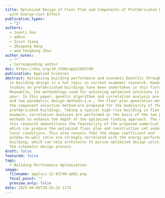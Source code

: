 ```yaml
---
title: Optimized Design of Floor Plan and Components of Prefabricated Building
  with Energy-Cost Effect
publication_types:
  - "2"
authors:
  - Juanli Guo
  - admin
  - Zixin Jiang
  - Zhoupeng Wang
  - and Yangkong Zhou
author_notes:
  - ""
  - Corresponding author
doi: https://doi.org/10.3390/app12083740
publication: Applied Sciences
abstract: Optimizing building performance and economic benefits through feedback
  in building design is a hot topic in current academic research. However, few
  studies on prefabricated buildings have been undertaken in this field.
  Meanwhile, the methodology used for achieving optimized solutions is still
  poor. In this paper, genetic algorithms and correlation analysis are employed
  and two parametric design methods—i.e., the floor plan generation method and
  the component selection method—are proposed for the modularity of the
  prefabricated buildings. Taking a typical high-rise building in Tianjin as an
  example, correlation analyses are performed on the basis of the two proposed
  methods to enhance the depth of the optimized finding approach. The outcome of
  this research demonstrates the feasibility of the proposed numerical approach,
  which can produce the optimized floor plan and construction set under the
  local conditions. This also reveals that the shape coefficient and
  window-to-wall ratio are strongly correlated with the energy performance of a
  building, which can help architects to pursue optimized design solutions in
  the schematic design process.
draft: false
featured: false
tags:
  - Building Performance Optimization
image:
  filename: applsci-12-03740-g001.png
  focal_point: ""
  preview_only: false
date: 2023-04-05T20:55:32.117Z
---
```

